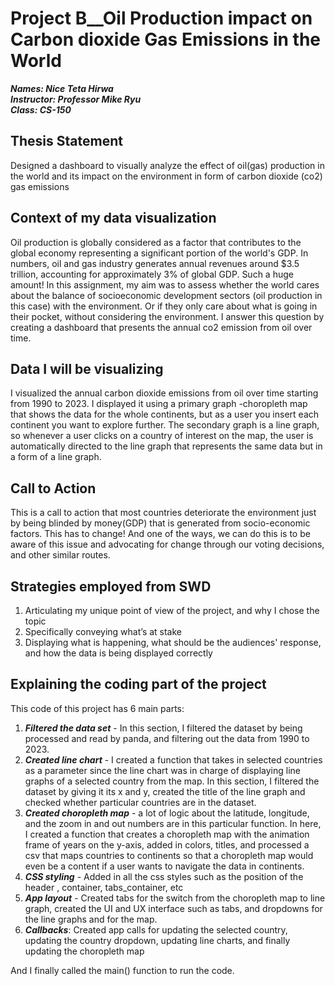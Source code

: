 # Project B__Oil Production impact on Carbon dioxide Gas Emissions in the World

***Names: Nice Teta Hirwa*** <br />
***Instructor: Professor Mike Ryu*** <br />
***Class: CS-150*** <br />


## Thesis Statement
Designed a dashboard to visually analyze the effect of oil(gas) production in the world and its impact on the environment in
form of carbon dioxide (co2) gas emissions

## Context of my data visualization
Oil production is globally considered as a factor that contributes to the global economy representing a significant portion of the world's GDP.
In numbers,  oil and gas industry generates annual revenues around $3.5 trillion, accounting for approximately 3% of global GDP. Such
a huge amount! In this assignment, my aim was to assess whether the world cares about the balance of
socioeconomic development sectors (oil production in this case) with the environment. Or if they only care about what is going in their pocket,
without considering the environment. I answer this question by creating a dashboard that presents the annual co2 emission from oil over time.

## Data I will be visualizing
I visualized the annual carbon dioxide emissions from oil over time starting from 1990 to 2023. 
I displayed it using a primary graph -choropleth map that shows the data for the whole continents, but as a user you 
insert each continent you want to explore further. The secondary graph is a line graph, so whenever a user clicks on a country
of interest on the map, the user is automatically directed to the line graph that represents the same data
but in a form of a line graph.

## Call to Action
This is a call to action that most countries deteriorate the environment just by being blinded by money(GDP) that is generated from socio-economic factors.
This has to change! And one of the ways, we can do this is to be aware of this issue and advocating for change through our voting decisions,
and other similar routes.


## Strategies employed from SWD
1.  Articulating my unique point of view of the project, and why I chose the topic
2. Specifically conveying what’s at stake
3. Displaying what is happening, what should be the audiences' response, and how the data is being displayed correctly

## Explaining the coding part of the project
This code of this project has 6 main parts:
1. ***Filtered the data set*** - In this section, I filtered the dataset by being processed and read by panda, and filtering out 
the data from 1990 to 2023.
2. ***Created line chart*** - I created a function that takes in selected countries as a parameter since the line chart was in charge of displaying
line graphs of a selected country from the map. In this section, I filtered the dataset by giving it its x and y, created the title of the line graph 
and checked whether particular countries are in the dataset. 
3. ***Created choropleth map*** - a lot of logic about the latitude, longitude, and the zoom in and out numbers are in this particular function.
In here, I created a function that creates a choropleth map with the animation frame of years on the y-axis, added in colors, titles, and 
processed a csv that maps countries to continents so that a choropleth map would even be a content if a user wants to navigate the data in
continents.
4. ***CSS styling*** - Added in all the css styles such as the position of the header , container, tabs_container, etc
5. ***App layout*** - Created tabs for the switch from the choropleth map to line graph, created the UI and UX interface such as tabs, and
dropdowns for the line graphs and for the map.
6. ***Callbacks***: Created app calls for updating the selected country, updating the country dropdown, updating line charts, 
and finally updating the choropleth map

And I finally called the main() function to run the code.


